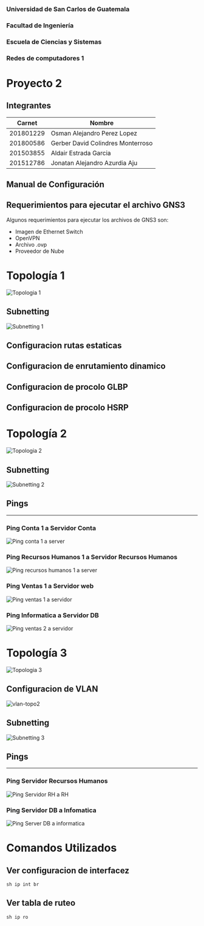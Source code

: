 ### Universidad de San Carlos de Guatemala
### Facultad de Ingeniería
### Escuela de Ciencias y Sistemas
### Redes de computadores 1
# Proyecto 2

## Integrantes
| Carnet | Nombre |
| ------ | -------  |
| 201801229 |Osman Alejandro Perez Lopez|
| 201800586 |Gerber David Colindres Monterroso|
| 201503855 |Aldair Estrada Garcia|
| 201512786 | Jonatan Alejandro Azurdia Aju|

## Manual de Configuración
## Requerimientos para ejecutar el archivo GNS3

Algunos requerimientos para ejecutar los archivos de GNS3 son:
- Imagen de Ethernet Switch
- OpenVPN
- Archivo .ovp 
- Proveedor de Nube

# Topología 1

![Topologia 1](images/Topologia1.jpeg)

## Subnetting

![Subnetting 1](images/Subnetting1.jpeg)

## Configuracion rutas estaticas



## Configuracion de enrutamiento dinamico



## Configuracion de procolo GLBP



## Configuracion de procolo HSRP



# Topología 2

![Topologia 2](images/Topologia2.jpeg)

## Subnetting

![Subnetting 2](images/Subnetting2.jpeg)

## Pings
---
### Ping Conta 1 a Servidor Conta

![Ping conta 1 a server](images/tp2_contabilidad_a_servidor.jpeg)

### Ping Recursos Humanos 1 a Servidor Recursos Humanos

![Ping recursos humanos 1 a server](images/tp2_rrhh_a_servidor.jpeg)

### Ping Ventas 1 a Servidor web

![Ping ventas 1 a servidor](images/tp2_ventas_a_servidor.jpeg)

### Ping Informatica a Servidor DB

![Ping ventas 2 a servidor](images/tp2_informatica_a_servidor.jpeg)

# Topología 3

![Topologia 3](images/Topologia3.jpeg)

## Configuracion de VLAN

![vlan-topo2](images/vlan-topo2.jpg)

## Subnetting

![Subnetting 3](images/Subnetting3.jpeg)

## Pings
---
### Ping Servidor Recursos Humanos

![Ping Servidor RH a RH](images/Ping_BD_Informatica.jpg)

### Ping Servidor DB a Infomatica

![Ping Server DB a informatica](images/Ping_server_rh_rh.jpg)


# Comandos Utilizados
## Ver configuracion de interfacez
```
sh ip int br
```
## Ver tabla de ruteo
```
sh ip ro
```
